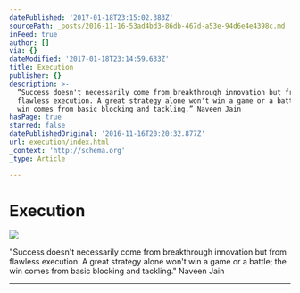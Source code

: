 ```yaml
---
datePublished: '2017-01-18T23:15:02.383Z'
sourcePath: _posts/2016-11-16-53ad4bd3-86db-467d-a53e-94d6e4e4398c.md
inFeed: true
author: []
via: {}
dateModified: '2017-01-18T23:14:59.633Z'
title: Execution
publisher: {}
description: >-
  “Success doesn't necessarily come from breakthrough innovation but from
  flawless execution. A great strategy alone won't win a game or a battle; the
  win comes from basic blocking and tackling.” Naveen Jain
hasPage: true
starred: false
datePublishedOriginal: '2016-11-16T20:20:32.877Z'
url: execution/index.html
_context: 'http://schema.org'
_type: Article

---
```

# Execution
![](https://the-grid-user-content.s3-us-west-2.amazonaws.com/15353218-7dd6-4e49-b7f2-816160ff0355.jpg)

"Success doesn't necessarily come from breakthrough innovation but from flawless execution. A great strategy alone won't win a game or a battle; the win comes from basic blocking and tackling." Naveen Jain

---